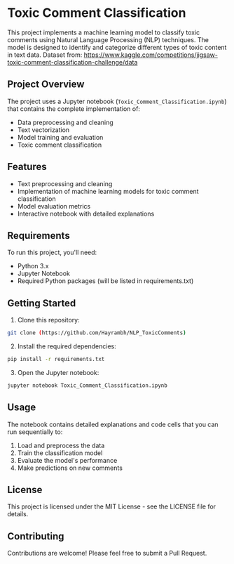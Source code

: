 # Toxic Comment Classification

This project implements a machine learning model to classify toxic comments using Natural Language Processing (NLP) techniques. The model is designed to identify and categorize different types of toxic content in text data. Dataset from: https://www.kaggle.com/competitions/jigsaw-toxic-comment-classification-challenge/data

## Project Overview

The project uses a Jupyter notebook (`Toxic_Comment_Classification.ipynb`) that contains the complete implementation of:
- Data preprocessing and cleaning
- Text vectorization
- Model training and evaluation
- Toxic comment classification

## Features

- Text preprocessing and cleaning
- Implementation of machine learning models for toxic comment classification
- Model evaluation metrics
- Interactive notebook with detailed explanations

## Requirements

To run this project, you'll need:
- Python 3.x
- Jupyter Notebook
- Required Python packages (will be listed in requirements.txt)

## Getting Started

1. Clone this repository:
```bash
git clone (https://github.com/Hayrambh/NLP_ToxicComments)
```

2. Install the required dependencies:
```bash
pip install -r requirements.txt
```

3. Open the Jupyter notebook:
```bash
jupyter notebook Toxic_Comment_Classification.ipynb
```

## Usage

The notebook contains detailed explanations and code cells that you can run sequentially to:
1. Load and preprocess the data
2. Train the classification model
3. Evaluate the model's performance
4. Make predictions on new comments

## License

This project is licensed under the MIT License - see the LICENSE file for details.

## Contributing

Contributions are welcome! Please feel free to submit a Pull Request. 
